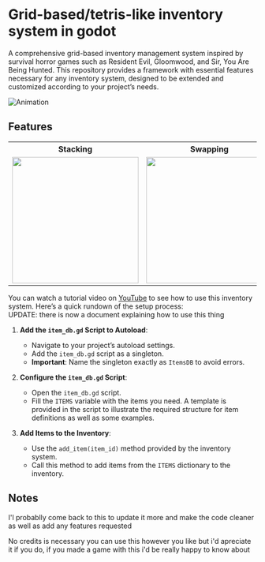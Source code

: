 # Grid-based/tetris-like inventory system in godot


A  comprehensive grid-based inventory management system inspired by survival horror games such as Resident Evil, Gloomwood, and Sir, You Are Being Hunted. This repository provides a framework with essential features necessary for any inventory system, designed to be extended and customized according to your project’s needs.

![Animation](https://github.com/user-attachments/assets/1ab14a73-39c2-4702-973f-5c6a98e406b0)

## Features
<table border="0">
   <tr>
	  <th>Stacking</th>
	  <th>Swapping</th>
	  <th>Rotation</th>
	  <th>Saving and loading items</th>
   </tr>
   <tr>
	  <td><img src="https://github.com/user-attachments/assets/88428f59-2a19-48b0-8b6b-a91209d990be" height="256" width="256"></td>
	  <td><img src="https://github.com/user-attachments/assets/ff992301-7644-4eed-adea-e917434104e2" height="256" width="256"></td>
	  <td><img src="https://github.com/user-attachments/assets/98799ff7-9463-483d-a1a2-1518975325d2" height="256" width="256"></td>
	  <td><img src="https://github.com/user-attachments/assets/f616e5a0-baa3-45ec-b359-01e6235a3787" height="256" width="526"></td>
   </tr>
</table>

You can watch a tutorial video on [YouTube](https://www.youtube.com/watch?v=0qNqyxlL9Mc) to see how to use this inventory system. Here’s a quick rundown of the setup process:<br>
UPDATE: there is now a document explaining how to use this thing

1. **Add the `item_db.gd` Script to Autoload**:
   - Navigate to your project’s autoload settings.
   - Add the `item_db.gd` script as a singleton.
   - **Important**: Name the singleton exactly as `ItemsDB` to avoid errors.

2. **Configure the `item_db.gd` Script**:
   - Open the `item_db.gd` script.
   - Fill the `ITEMS` variable with the items you need. A template is provided in the script to illustrate the required structure for item definitions as well as some examples.

3. **Add Items to the Inventory**:
   - Use the `add_item(item_id)` method provided by the inventory system.
   - Call this method to add items from the `ITEMS` dictionary to the inventory.

## Notes
I'l probablly come back to this to update it more and make the code cleaner as well as add any features requested

No credits is necessary you can use this however you like but i'd apreciate it if you do, if you made a game with this i'd be really happy to know about

